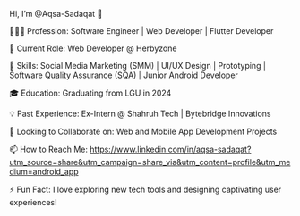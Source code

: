 Hi, I’m @Aqsa-Sadaqat 👋

👩🏻‍💻 Profession: Software Engineer | Web Developer | Flutter Developer

💼 Current Role: Web Developer @ Herbyzone

🌱 Skills: Social Media Marketing (SMM) | UI/UX Design | Prototyping | Software Quality Assurance (SQA) | Junior Android Developer

🎓 Education: Graduating from LGU in 2024

💡 Past Experience: Ex-Intern @ Shahruh Tech | Bytebridge Innovations

🤝 Looking to Collaborate on: Web and Mobile App Development Projects

📫 How to Reach Me: https://www.linkedin.com/in/aqsa-sadaqat?utm_source=share&utm_campaign=share_via&utm_content=profile&utm_medium=android_app

⚡ Fun Fact: I love exploring new tech tools and designing captivating user experiences!
